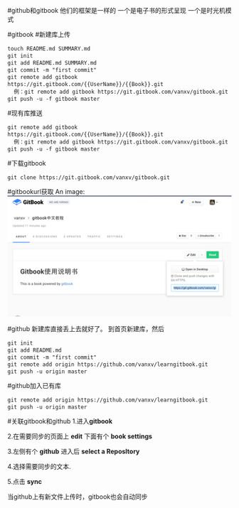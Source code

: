 #github和gitbook
他们的框架是一样的
一个是电子书的形式呈现
一个是时光机模式

#gitbook
#新建库上传
```
touch README.md SUMMARY.md
git init
git add README.md SUMMARY.md
git commit -m "first commit"
git remote add gitbook https://git.gitbook.com/{{UserName}}/{{Book}}.git
  例：git remote add gitbook https://git.gitbook.com/vanxv/gitbook.git
git push -u -f gitbook master
```
#现有库推送
```
git remote add gitbook https://git.gitbook.com/{{UserName}}/{{Book}}.git
  例：git remote add gitbook https://git.gitbook.com/vanxv/gitbook.git
git push -u -f gitbook master
```

#下载gitbook
```
git clone https://git.gitbook.com/vanxv/gitbook.git
```
#gitbookurl获取
An image: ![gras](image/gitbookurl.png)


#github
新建库直接丢上去就好了。
到首页新建库，然后
```
git init
git add README.md
git commit -m "first commit"
git remote add origin https://github.com/vanxv/learngitbook.git
git push -u origin master
```
#github加入已有库
```
git remote add origin https://github.com/vanxv/learngitbook.git
git push -u origin master
```
#关联gitbook和github
1.进入**gitbook**

2.在需要同步的页面上 **edit** 下面有个 **book settings**

3.左侧有个 **github** 进入后 **select a  Reposltory**

4.选择需要同步的文本.

5.点击 **sync**

当github上有新文件上传时，gitbook也会自动同步
